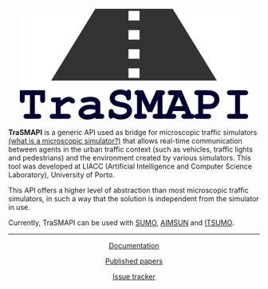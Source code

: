 <p align="center">
    <a href="https://github.com/STEMS-group/trasmapi">
        <img src="https://raw.githubusercontent.com/STEMS-group/trasmapi/master/img/trasmapi_logo.png" alt="trasmapi" />
    </a>
</p>


**TraSMAPI** is a generic API used as bridge for microscopic traffic simulators [(what is a microscopic simulator?)](https://github.com/STEMS-group/trasmapi/wiki/Simulation-Models) that allows real-time communication between agents in the urban traffic context (such as vehicles, traffic lights and pedestrians) and the environment created by  various simulators. This tool was developed at LIACC (Artificial Intelligence and Computer Science Laboratory), University of Porto.

This API offers a higher level of abstraction than most microscopic traffic simulators, in such a way that the solution is independent from the simulator in use.

Currently, TraSMAPI can be used with [SUMO](https://github.com/STEMS-group/trasmapi-sumo), [AIMSUN](https://github.com/STEMS-group/trasmapi-aimsun) and [ITSUMO](https://github.com/STEMS-group/trasmapi-itsumo).

---

<p align="center">
  <a href="https://github.com/STEMS-group/trasmapi/wiki">Documentation</a>
</p>

<p align="center">
  <a href="https://github.com/STEMS-group/trasmapi/wiki#published-papers">Published papers</a>
</p>

<p align="center">
  <a href="https://github.com/STEMS-group/trasmapi/issues">Issue tracker</a>
</p>
